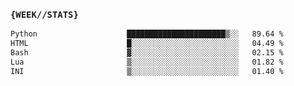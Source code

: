 ### `{WEEK//STATS}` 
<!--START_SECTION:waka-->

```txt
Python                    ██████████████████████▒░░   89.64 %
HTML                      █░░░░░░░░░░░░░░░░░░░░░░░░   04.49 %
Bash                      ▓░░░░░░░░░░░░░░░░░░░░░░░░   02.15 %
Lua                       ▒░░░░░░░░░░░░░░░░░░░░░░░░   01.82 %
INI                       ▒░░░░░░░░░░░░░░░░░░░░░░░░   01.40 %
```

<!--END_SECTION:waka-->
